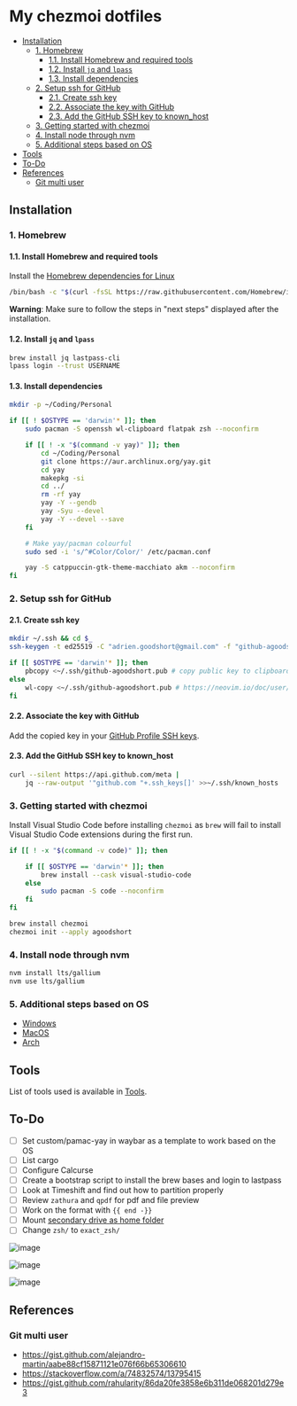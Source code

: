# My chezmoi dotfiles

<!-- toc -->

- [Installation](#installation)
    * [1. Homebrew](#1-homebrew)
        + [1.1. Install Homebrew and required tools](#11-install-homebrew-and-required-tools)
        + [1.2. Install `jq` and `lpass`](#12-install-jq-and-lpass)
        + [1.3. Install dependencies](#13-install-dependencies)
    * [2. Setup ssh for GitHub](#2-setup-ssh-for-github)
        + [2.1. Create ssh key](#21-create-ssh-key)
        + [2.2. Associate the key with GitHub](#22-associate-the-key-with-github)
        + [2.3. Add the GitHub SSH key to known_host](#23-add-the-github-ssh-key-to-known_host)
    * [3. Getting started with chezmoi](#3-getting-started-with-chezmoi)
    * [4. Install node through nvm](#4-install-node-through-nvm)
    * [5. Additional steps based on OS](#5-additional-steps-based-on-os)
- [Tools](#tools)
- [To-Do](#to-do)
- [References](#references)
    * [Git multi user](#git-multi-user)

<!-- tocstop -->

## Installation

### 1. Homebrew

#### 1.1. Install Homebrew and required tools

Install the [Homebrew dependencies for Linux](https://docs.brew.sh/Homebrew-on-Linux#requirements)

```bash
/bin/bash -c "$(curl -fsSL https://raw.githubusercontent.com/Homebrew/install/HEAD/install.sh)"
```

**Warning**: Make sure to follow the steps in "next steps" displayed after the installation.

#### 1.2. Install `jq` and `lpass`

```bash
brew install jq lastpass-cli
lpass login --trust USERNAME
```

#### 1.3. Install dependencies

```bash
mkdir -p ~/Coding/Personal

if [[ ! $OSTYPE == 'darwin'* ]]; then
	sudo pacman -S openssh wl-clipboard flatpak zsh --noconfirm

	if [[ ! -x "$(command -v yay)" ]]; then
		cd ~/Coding/Personal
		git clone https://aur.archlinux.org/yay.git
		cd yay
		makepkg -si
		cd ../
		rm -rf yay
		yay -Y --gendb
		yay -Syu --devel
		yay -Y --devel --save
	fi

	# Make yay/pacman colourful
	sudo sed -i 's/^#Color/Color/' /etc/pacman.conf

	yay -S catppuccin-gtk-theme-macchiato akm --noconfirm
fi
```

### 2. Setup ssh for GitHub

#### 2.1. Create ssh key

```bash
mkdir ~/.ssh && cd $_
ssh-keygen -t ed25519 -C "adrien.goodshort@gmail.com" -f "github-agoodshort"

if [[ $OSTYPE == 'darwin'* ]]; then
	pbcopy <~/.ssh/github-agoodshort.pub # copy public key to clipboard
else
	wl-copy <~/.ssh/github-agoodshort.pub # https://neovim.io/doc/user/provider.html#provider-clipboard
fi
```

#### 2.2. Associate the key with GitHub

Add the copied key in your [GitHub Profile SSH keys](https://github.com/settings/keys).

#### 2.3. Add the GitHub SSH key to known_host

```bash
curl --silent https://api.github.com/meta |
	jq --raw-output '"github.com "+.ssh_keys[]' >>~/.ssh/known_hosts
```

### 3. Getting started with chezmoi

Install Visual Studio Code before installing `chezmoi` as `brew` will fail to install Visual Studio Code extensions during the first run.

```bash
if [[ ! -x "$(command -v code)" ]]; then

	if [[ $OSTYPE == 'darwin'* ]]; then
		brew install --cask visual-studio-code
	else
		sudo pacman -S code --noconfirm
	fi
fi

brew install chezmoi
chezmoi init --apply agoodshort
```

### 4. Install node through nvm

```bash
nvm install lts/gallium
nvm use lts/gallium
```

### 5. Additional steps based on OS

- [Windows](/docs/WINDOWS.md)
- [MacOS](/docs/MACOS.md)
- [Arch](/docs/ARCH.md)

## Tools

List of tools used is available in [Tools](/docs/TOOLS.md).

## To-Do

- [ ] Set custom/pamac-yay in waybar as a template to work based on the OS
- [ ] List cargo
- [ ] Configure Calcurse
- [ ] Create a bootstrap script to install the brew bases and login to lastpass
- [ ] Look at Timeshift and find out how to partition properly
- [ ] Review `zathura` and `qpdf` for pdf and file preview
- [ ] Work on the format with `{{ end -}}`
- [ ] Mount [secondary drive as home folder](https://www.howtogeek.com/442101/how-to-move-your-linux-home-directory-to-another-hard-drive/)
- [ ] Change `zsh/` to `exact_zsh/`

![image](https://github.com/agoodshort/dotfiles/assets/33832653/f9eaa504-ca26-4b2b-bd64-a3a4da49b793)

![image](https://github.com/agoodshort/dotfiles/assets/33832653/c0a70690-0ea0-4842-890a-8b85a028b6f6)

![image](https://github.com/agoodshort/dotfiles/assets/33832653/9c983bb1-1872-4e86-b08b-51ff29c18a18)

## References

### Git multi user

- <https://gist.github.com/alejandro-martin/aabe88cf15871121e076f66b65306610>
- <https://stackoverflow.com/a/74832574/13795415>
- <https://gist.github.com/rahularity/86da20fe3858e6b311de068201d279e3>
